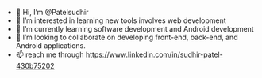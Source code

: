 - 👋 Hi, I’m @Patelsudhir
- 👀 I’m interested in learning new tools involves web development 
- 🌱 I’m currently learning software development and Android development 
- 💞️ I’m looking to collaborate on developing front-end, back-end, and Android applications. 
- 📫 reach me through 
    https://www.linkedin.com/in/sudhir-patel-430b75202
    
<!---
Patelsudhir/Patelsudhir is a ✨ special ✨ repository because its `README.md` (this file) appears on your GitHub profile.
You can click the Preview link to take a look at your changes.
--->
